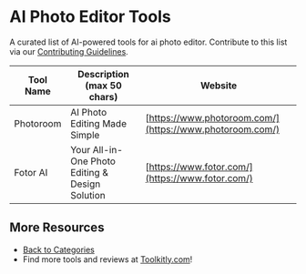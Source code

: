 # AI Photo Editor Tools

A curated list of AI-powered tools for ai photo editor. Contribute to this list via our [Contributing Guidelines](https://github.com/ToolkitlyAI/awesome-ai-tools/blob/master/CONTRIBUTING.md).

| Tool Name | Description (max 50 chars) | Website |
|-----------|----------------------------|---------|
| Photoroom | AI Photo Editing Made Simple | [https://www.photoroom.com/](https://www.photoroom.com/) |
| Fotor AI | Your All-in-One Photo Editing & Design Solution | [https://www.fotor.com/](https://www.fotor.com/) |

## More Resources
- [Back to Categories](https://github.com/ToolkitlyAI/awesome-ai-tools/blob/master/README.md)
- Find more tools and reviews at [Toolkitly.com](https://toolkitly.com)!
